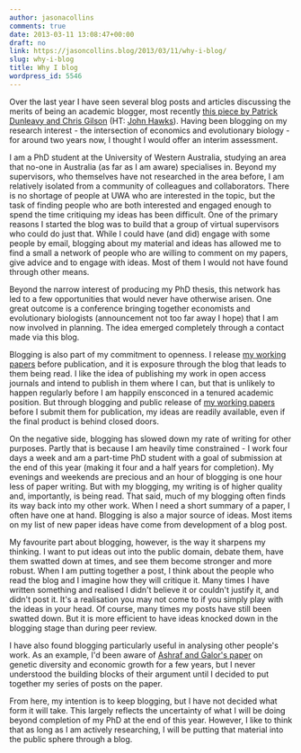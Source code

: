 ```yaml
---
author: jasonacollins
comments: true
date: 2013-03-11 13:08:47+00:00
draft: no
link: https://jasoncollins.blog/2013/03/11/why-i-blog/
slug: why-i-blog
title: Why I blog
wordpress_id: 5546
---
```


Over the last year I have seen several blog posts and articles discussing the merits of being an academic blogger, most recently [this piece by Patrick Dunleavy and Chris Gilson](http://blogs.lse.ac.uk/impactofsocialsciences/2012/02/24/five-minutes-patrick-dunleavy-chris-gilson/) (HT: [John Hawks](http://johnhawks.net/weblog/topics/blogging/dunleavy-seven-veils-2013.html)). Having been blogging on my research interest - the intersection of economics and evolutionary biology - for around two years now, I thought I would offer an interim assessment.

I am a PhD student at the University of Western Australia, studying an area that no-one in Australia (as far as I am aware) specialises in. Beyond my supervisors, who themselves have not researched in the area before, I am relatively isolated from a community of colleagues and collaborators. There is no shortage of people at UWA who are interested in the topic, but the task of finding people who are both interested and engaged enough to spend the time critiquing my ideas has been difficult. One of the primary reasons I started the blog was to build that a group of virtual supervisors who could do just that. While I could have (and did) engage with some people by email, blogging about my material and ideas has allowed me to find a small a network of people who are willing to comment on my papers, give advice and to engage with ideas. Most of them I would not have found through other means.

Beyond the narrow interest of producing my PhD thesis, this network has led to a few opportunities that would never have otherwise arisen. One great outcome is a conference bringing together economists and evolutionary biologists (announcement not too far away I hope) that I am now involved in planning. The idea emerged completely through a contact made via this blog.

Blogging is also part of my commitment to openness. I release [my working papers](http://papers.ssrn.com/sol3/cf_dev/AbsByAuth.cfm?per_id=1408295) before publication, and it is exposure through the blog that leads to them being read. I like the idea of publishing my work in open access journals and intend to publish in them where I can, but that is unlikely to happen regularly before I am happily ensconced in a tenured academic position. But through blogging and public release of [my working papers](http://papers.ssrn.com/sol3/cf_dev/AbsByAuth.cfm?per_id=1408295) before I submit them for publication, my ideas are readily available, even if the final product is behind closed doors.

On the negative side, blogging has slowed down my rate of writing for other purposes. Partly that is because I am heavily time constrained - I work four days a week and am a part-time PhD student with a goal of submission at the end of this year (making it four and a half years for completion). My evenings and weekends are precious and an hour of blogging is one hour less of paper writing. But with my blogging, my writing is of higher quality and, importantly, is being read. That said, much of my blogging often finds its way back into my other work. When I need a short summary of a paper, I often have one at hand. Blogging is also a major source of ideas. Most items on my list of new paper ideas have come from development of a blog post.

My favourite part about blogging, however, is the way it sharpens my thinking. I want to put ideas out into the public domain, debate them, have them swatted down at times, and see them become stronger and more robust. When I am putting together a post, I think about the people who read the blog and I imagine how they will critique it. Many times I have written something and realised I didn't believe it or couldn't justify it, and didn't post it. It's a realisation you may not come to if you simply play with the ideas in your head. Of course, many times my posts have still been swatted down. But it is more efficient to have ideas knocked down in the blogging stage than during peer review.

I have also found blogging particularly useful in analysing other people's work. As an example, I'd been aware of [Ashraf and Galor's paper](https://jasoncollins.blog/2013/02/the-out-of-africa-hypothesis-human-genetic-diversity-and-comparative-economic-development/) on genetic diversity and economic growth for a few years, but I never understood the building blocks of their argument until I decided to put together my series of posts on the paper.

From here, my intention is to keep blogging, but I have not decided what form it will take. This largely reflects the uncertainty of what I will be doing beyond completion of my PhD at the end of this year. However, I like to think that as long as I am actively researching, I will be putting that material into the public sphere through a blog.
